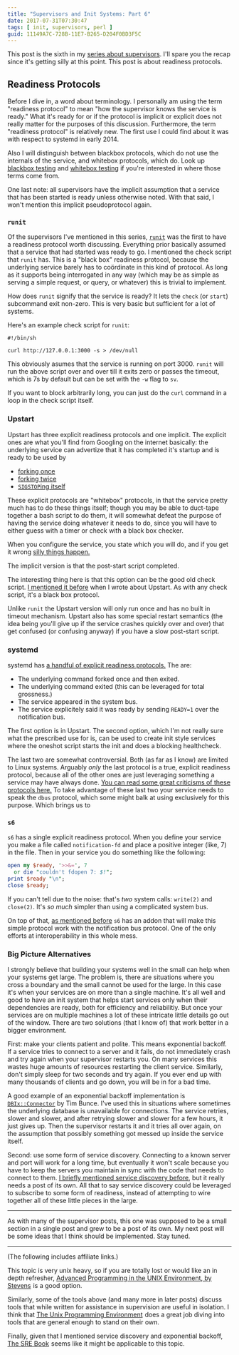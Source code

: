```yaml
---
title: "Supervisors and Init Systems: Part 6"
date: 2017-07-31T07:30:47
tags: [ init, supervisors, perl ]
guid: 11149A7C-728B-11E7-B265-D204F0BD3F5C
---
```

This post is the sixth in my [series about supervisors][supervisors].  I'll
spare you the recap since it's getting silly at this point.  This post is about
readiness protocols.

<!--more-->

## Readiness Protocols

Before I dive in, a word about terminology.  I personally am using the
term "readiness protocol" to mean "how the supervisor knows the service is
ready."  What it's ready for or if the protocol is implicit or explicit does not
really matter for the purposes of this discussion.  Furthermore, the term
"readiness protocol" is relatively new.  The first use I could find about it was
with respect to systemd in early 2014.

Also I will distinguish between blackbox protocols, which do not use the
internals of the service, and whitebox protocols, which do.  Look up [blackbox
testing][bbt] and [whitebox testing][wbt] if you're interested in where those
terms come from.

One last note: all supervisors have the implicit assumption that a service that
has been started is ready unless otherwise noted.  With that said, I won't
mention this implicit pseudoprotocol again.

### `runit`

Of the supervisors I've mentioned in this series, [`runit`][runit] was the first
to have a readiness protocol worth discussing.  Everything prior basically
assumed that a service that had started was ready to go.  I mentioned the check
script that `runit` has.  This is a "black box" readiness protocol, because the
underlying service barely has to coördinate in this kind of protocol.  As long
as it supports being interrogated in any way (which may be as simple as serving
a simple request, or query, or whatever) this is trivial to implement.

How does `runit` signify that the service is ready?  It lets the `check` (or
`start`) subcommand exit non-zero.  This is very basic but sufficient for a lot
of systems.

Here's an example check script for `runit`:

```
#!/bin/sh

curl http://127.0.0.1:3000 -s > /dev/null
```

This obviously asumes that the service is running on port 3000.  `runit` will
run the above script over and over till it exits zero or passes the timeout,
which is 7s by default but can be set with the `-w` flag to `sv`.

If you want to block arbitrarily long, you can just do the `curl` command in a
loop in the check script itself.

### Upstart

Upstart has three explicit readiness protocols and one implicit.  The explicit
ones are what you'll find from Googling on the internet basically: the
underlying service can advertize that it has completed it's startup and is ready
to be used by

 * [forking once](http://upstart.ubuntu.com/cookbook/#expect-fork)
 * [forking twice](http://upstart.ubuntu.com/cookbook/#expect-daemon)
 * [`SIGSTOP`ing itself](http://upstart.ubuntu.com/cookbook/#expect-stop)

These explicit protocols are "whitebox" protocols, in that the service pretty
much has to do these things itself; though you may be able to duct-tape together
a bash script to do them, it will somewhat defeat the purpose of having the
service doing whatever it needs to do, since you will have to either guess with
a timer or check with a black box checker.

When you configure the service, you state which you will do, and if you get it
wrong [silly things happen.][silly]

The implicit version is that the post-start script completed.

The interesting thing here is that this option can be the good old check script.
[I mentioned it before][upstart-post] when I wrote about Upstart.  As with any
check script, it's a black box protocol.

Unlike `runit` the Upstart version will only run once and has no built in
timeout mechanism.  Upstart also has some special restart semantics (the idea
being you'll give up if the service crashes quickly over and over) that get
confused (or confusing anyway) if you have a slow post-start script.

### systemd

systemd has [a handful of explicit readiness protocols.][sdread]  The are:

 * The underlying command forked once and then exited.
 * The underlying command exited (this can be leveraged for total grossness.)
 * The service appeared in the system bus.
 * The service explicitely said it was ready by sending `READY=1` over the
   notification bus.

The first option is in Upstart.  The second option, which I'm not really sure
what the prescribed use for is, can be used to create init style services where
the oneshot script starts the init and does a blocking healthcheck.

The last two are somewhat controversial.  Both (as far as I know) are limited to
Linux systems.  Arguably *only* the last protocol is a true, explicit readiness
protocol, because all of the other ones are just leveraging something a service
may have always done.  [You can read some great criticisms of these protocols
here.][pcrit]  To take advantage of these last two your service needs to speak
the `dbus` protocol, which some might balk at using exclusively for this
purpose.  Which brings us to

### `s6`

`s6` has a single explicit readiness protocol.  When you define your service you
make a file called `notification-fd` and place a positive integer (like, 7) in the file.
Then in your service you do something like the following:

``` perl
open my $ready, '>>&=', 7
  or die "couldn't fdopen 7: $!";
print $ready "\n";
close $ready;
```

If you can't tell due to the noise: that's *two* system calls: `write(2)` and
`close(2)`.  It's *so much* simpler than using a complicated system bus.

On top of that, [as mentioned before][s6-post] `s6` has an addon that will make
this simple protocol work with the notification bus protocol.  One of the only
efforts at interoperability in this whole mess.

### Big Picture Alternatives

I strongly believe that building your systems well in the small can help when
your systems get large.  The problem is, there are situations where you cross a
boundary and the small cannot be used for the large.  In this case it's when
your services are on more than a single machine.  It's all well and good to have
an init system that helps start services only when their dependencies are ready,
both for efficiency and reliabilitiy.  But once your services are on multiple
machines a lot of these intricate little details go out of the window.  There
are two solutions (that I know of) that work better in a bigger environment.

First: make your clients patient and polite.  This means exponential backoff.
If a service tries to connect to a server and it fails, do not immediately crash
and try again when your supervisor restarts you.  On many services this wastes
huge amounts of resources restarting the client service.  Similarly, don't
simply sleep for two seconds and try again.  If you ever end up with many
thousands of clients and go down, you will be in for a bad time.

A good example of an exponential backoff implementation is
[`DBIx::Connector`][dbixc] by Tim Bunce.  I've used this in situations where
sometimes the underlying database is unavailable for connections.  The service
retries, slower and slower, and after retrying slower and slower for a few
hours, it just gives up.  Then the supervisor restarts it and it tries all over
again, on the assumption that possibly something got messed up inside the
service itself.

Second: use some form of service discovery.  Connecting to a known server and
port will work for a long time, but eventually it won't scale because you have
to keep the servers you maintain in sync with the code that needs to connect to
them.  [I briefly mentioned service discovery before][sd], but it really needs a
post of its own.  All that to say service discovery could be leveraged to
subscribe to some form of readiness, instead of attempting to wire together all
of these little pieces in the large.

---

As with many of the supervisor posts, this one was supposed to be a small
section in a single post and grew to be a post of its own.  My next post will be
some ideas that I think should be implemented.  Stay tuned.

---

(The following includes affiliate links.)

This topic is very unix heavy, so if you are totally lost or would like an in
depth refresher, <a target="_blank" href="https://www.amazon.com/gp/product/0321637739/ref=as_li_tl?ie=UTF8&camp=1789&creative=9325&creativeASIN=0321637739&linkCode=as2&tag=afoolishmanif-20&linkId=9f20643e726defaa727849b7606fb656">Advanced Programming in the UNIX Environment, by Stevens</a><img src="//ir-na.amazon-adsystem.com/e/ir?t=afoolishmanif-20&l=am2&o=1&a=0321637739" width="1" height="1" border="0" alt="" style="border:none !important; margin:0px !important;" />
is a good option.

Similarly, some of the tools above (and many more in later posts) discuss tools
that while written for assistance in supervision are useful in isolation.  I
think that
<a target="_blank" href="https://www.amazon.com/gp/product/013937681X/ref=as_li_tl?ie=UTF8&camp=1789&creative=9325&creativeASIN=013937681X&linkCode=as2&tag=afoolishmanif-20&linkId=6279d8d234dff9ee5623e7ad7bed35df">The Unix Programming Environment</a><img src="//ir-na.amazon-adsystem.com/e/ir?t=afoolishmanif-20&l=am2&o=1&a=013937681X" width="1" height="1" border="0" alt="" style="border:none !important; margin:0px !important;" /> 
does a great job diving into tools that are general enough to stand on their
own.

Finally, given that I mentioned service discovery and exponential backoff,
<a target="_blank" href="https://www.amazon.com/gp/product/149192912X/ref=as_li_tl?ie=UTF8&camp=1789&creative=9325&creativeASIN=149192912X&linkCode=as2&tag=afoolishmanif-20&linkId=a7610c779654105cddeb8ee1773e5984">The SRE Book</a><img src="//ir-na.amazon-adsystem.com/e/ir?t=afoolishmanif-20&l=am2&o=1&a=149192912X" width="1" height="1" border="0" alt="" style="border:none !important; margin:0px !important;" />
seems like it might be applicable to this topic.

[silly]: http://upstart.ubuntu.com/cookbook/#implications-of-misspecifying-expect
[upstart-post]: /posts/supervisors-and-init-systems-4/#upstart
[s6-post]: /posts/supervisors-and-init-systems-2/#s6
[bbt]: https://en.wikipedia.org/wiki/Black-box_testing
[wbt]: https://en.wikipedia.org/wiki/White-box_testing
[sdread]: https://www.freedesktop.org/software/systemd/man/systemd.service.html#Type=
[pcrit]: https://jdebp.eu/FGA/unix-daemon-readiness-protocol-problems.html
[sd]: /posts/development-with-docker/#refinements-1
[1]: /posts/supervisors-and-init-systems-1/
[2]: /posts/supervisors-and-init-systems-2/
[3]: /posts/supervisors-and-init-systems-3/
[4]: /posts/supervisors-and-init-systems-4/
[5]: /posts/supervisors-and-init-systems-5/
[supervisors]: /tags/supervisors
[runit]: http://smarden.org/runit/
[dbixc]: https://metacpan.org/pod/DBIx::RetryConnect
